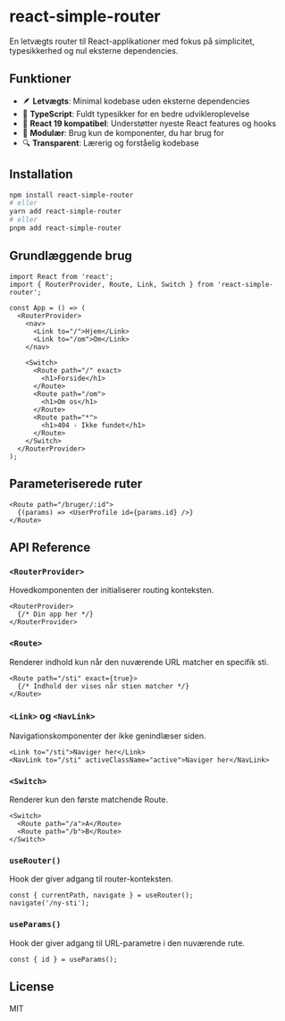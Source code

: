 # react-simple-router

En letvægts router til React-applikationer med fokus på simplicitet, typesikkerhed og nul eksterne dependencies.

## Funktioner

- 🪶 **Letvægts**: Minimal kodebase uden eksterne dependencies
- 📐 **TypeScript**: Fuldt typesikker for en bedre udvikleroplevelse
- 🔄 **React 19 kompatibel**: Understøtter nyeste React features og hooks
- 🧩 **Modulær**: Brug kun de komponenter, du har brug for
- 🔍 **Transparent**: Lærerig og forståelig kodebase

## Installation

```bash
npm install react-simple-router
# eller
yarn add react-simple-router
# eller
pnpm add react-simple-router
```

## Grundlæggende brug

```tsx
import React from 'react';
import { RouterProvider, Route, Link, Switch } from 'react-simple-router';

const App = () => (
  <RouterProvider>
    <nav>
      <Link to="/">Hjem</Link>
      <Link to="/om">Om</Link>
    </nav>

    <Switch>
      <Route path="/" exact>
        <h1>Forside</h1>
      </Route>
      <Route path="/om">
        <h1>Om os</h1>
      </Route>
      <Route path="*">
        <h1>404 - Ikke fundet</h1>
      </Route>
    </Switch>
  </RouterProvider>
);
```

## Parameteriserede ruter

```tsx
<Route path="/bruger/:id">
  {(params) => <UserProfile id={params.id} />}
</Route>
```

## API Reference

### `<RouterProvider>`

Hovedkomponenten der initialiserer routing konteksten.

```tsx
<RouterProvider>
  {/* Din app her */}
</RouterProvider>
```

### `<Route>`

Renderer indhold kun når den nuværende URL matcher en specifik sti.

```tsx
<Route path="/sti" exact={true}>
  {/* Indhold der vises når stien matcher */}
</Route>
```

### `<Link>` og `<NavLink>`

Navigationskomponenter der ikke genindlæser siden.

```tsx
<Link to="/sti">Naviger her</Link>
<NavLink to="/sti" activeClassName="active">Naviger her</NavLink>
```

### `<Switch>`

Renderer kun den første matchende Route.

```tsx
<Switch>
  <Route path="/a">A</Route>
  <Route path="/b">B</Route>
</Switch>
```

### `useRouter()`

Hook der giver adgang til router-konteksten.

```tsx
const { currentPath, navigate } = useRouter();
navigate('/ny-sti');
```

### `useParams()`

Hook der giver adgang til URL-parametre i den nuværende rute.

```tsx
const { id } = useParams();
```

## License

MIT